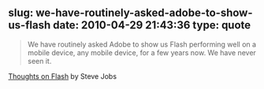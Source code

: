 slug: we-have-routinely-asked-adobe-to-show-us-flash
date: 2010-04-29 21:43:36
type: quote
---

> We have routinely asked Adobe to show us Flash performing well on a mobile device, any mobile device, for a few years now. We have never seen it.

[Thoughts on Flash](http://www.apple.com/hotnews/thoughts-on-flash/) by Steve Jobs
